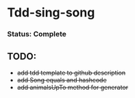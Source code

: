 # Tdd-sing-song

### Status: Complete

## TODO:

- ~~add tdd template to github description~~
- ~~add Song equals and hashcode~~
- ~~add animalsUpTo method for generator~~
